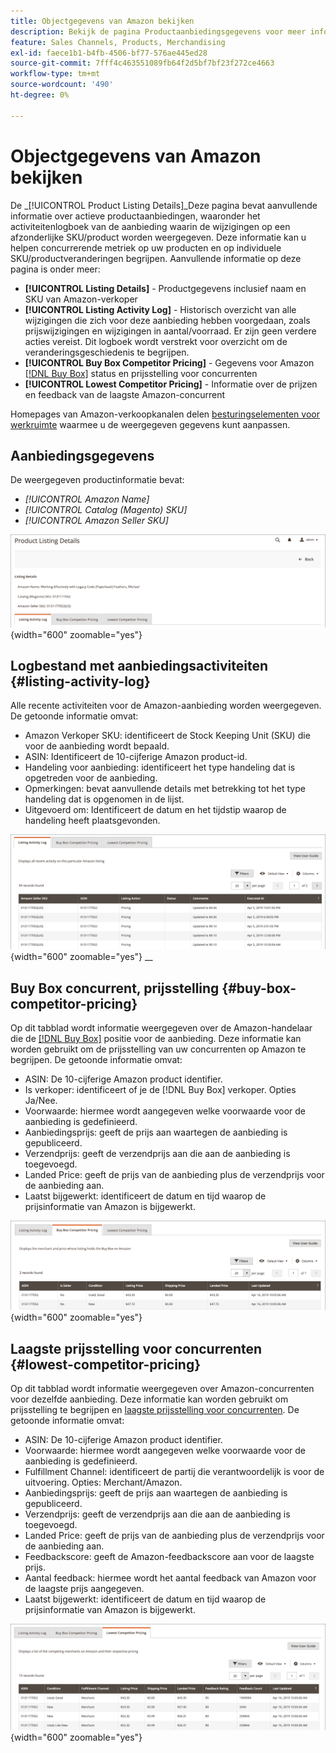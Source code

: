 ```yaml
---
title: Objectgegevens van Amazon bekijken
description: Bekijk de pagina Productaanbiedingsgegevens voor meer informatie over de maatstaven van je Amazon-aanbiedingen en over afzonderlijke wijzigingen in SKU/product.
feature: Sales Channels, Products, Merchandising
exl-id: faece1b1-b4fb-4506-bf77-576ae445ed28
source-git-commit: 7fff4c463551089fb64f2d5bf7bf23f272ce4663
workflow-type: tm+mt
source-wordcount: '490'
ht-degree: 0%

---
```


# Objectgegevens van Amazon bekijken

De _[!UICONTROL Product Listing Details]_Deze pagina bevat aanvullende informatie over actieve productaanbiedingen, waaronder het activiteitenlogboek van de aanbieding waarin de wijzigingen op een afzonderlijke SKU/product worden weergegeven. Deze informatie kan u helpen concurrerende metriek op uw producten en op individuele SKU/productveranderingen begrijpen. Aanvullende informatie op deze pagina is onder meer:

- **[!UICONTROL Listing Details]** - Productgegevens inclusief naam en SKU van Amazon-verkoper
- **[!UICONTROL Listing Activity Log]** - Historisch overzicht van alle wijzigingen die zich voor deze aanbieding hebben voorgedaan, zoals prijswijzigingen en wijzigingen in aantal/voorraad. Er zijn geen verdere acties vereist. Dit logboek wordt verstrekt voor overzicht om de veranderingsgeschiedenis te begrijpen.
- **[!UICONTROL Buy Box Competitor Pricing]** - Gegevens voor Amazon [[!DNL Buy Box]](./buy-box-competitor-pricing.md) status en prijsstelling voor concurrenten
- **[!UICONTROL Lowest Competitor Pricing]** - Informatie over de prijzen en feedback van de laagste Amazon-concurrent

Homepages van Amazon-verkoopkanalen delen [besturingselementen voor werkruimte](./workspace-controls.md) waarmee u de weergegeven gegevens kunt aanpassen.

## Aanbiedingsgegevens

De weergegeven productinformatie bevat:

- _[!UICONTROL Amazon Name]_
- _[!UICONTROL Catalog (Magento) SKU]_
- _[!UICONTROL Amazon Seller SKU]_

![Aanbiedingsgegevens](assets/amazon-product-listing-details.png){width="600" zoomable="yes"}

## Logbestand met aanbiedingsactiviteiten {#listing-activity-log}

Alle recente activiteiten voor de Amazon-aanbieding worden weergegeven. De getoonde informatie omvat:

- Amazon Verkoper SKU: identificeert de Stock Keeping Unit (SKU) die voor de aanbieding wordt bepaald.
- ASIN: Identificeert de 10-cijferige Amazon product-id.
- Handeling voor aanbieding: identificeert het type handeling dat is opgetreden voor de aanbieding.
- Opmerkingen: bevat aanvullende details met betrekking tot het type handeling dat is opgenomen in de lijst.
- Uitgevoerd om: Identificeert de datum en het tijdstip waarop de handeling heeft plaatsgevonden.

![Gegevens van productaanbiedingen - logboek van aanbiedingsactiviteiten](assets/amazon-listing-activity-log.png){width="600" zoomable="yes"}
__

## Buy Box concurrent, prijsstelling {#buy-box-competitor-pricing}

Op dit tabblad wordt informatie weergegeven over de Amazon-handelaar die de [[!DNL Buy Box]](./buy-box-competitor-pricing.md) positie voor de aanbieding. Deze informatie kan worden gebruikt om de prijsstelling van uw concurrenten op Amazon te begrijpen. De getoonde informatie omvat:

- ASIN: De 10-cijferige Amazon product identifier.
- Is verkoper: identificeert of je de [!DNL Buy Box] verkoper. Opties Ja/Nee.
- Voorwaarde: hiermee wordt aangegeven welke voorwaarde voor de aanbieding is gedefinieerd.
- Aanbiedingsprijs: geeft de prijs aan waartegen de aanbieding is gepubliceerd.
- Verzendprijs: geeft de verzendprijs aan die aan de aanbieding is toegevoegd.
- Landed Price: geeft de prijs van de aanbieding plus de verzendprijs voor de aanbieding aan.
- Laatst bijgewerkt: identificeert de datum en tijd waarop de prijsinformatie van Amazon is bijgewerkt.

![Gegevens betreffende de productlijst: prijzen van concurrenten van Buy Box](assets/amazon-listing-details-buy-box-2.png){width="600" zoomable="yes"}

## Laagste prijsstelling voor concurrenten {#lowest-competitor-pricing}

Op dit tabblad wordt informatie weergegeven over Amazon-concurrenten voor dezelfde aanbieding. Deze informatie kan worden gebruikt om prijsstelling te begrijpen en [laagste prijsstelling voor concurrenten](./lowest-competitor-pricing.md). De getoonde informatie omvat:

- ASIN: De 10-cijferige Amazon product identifier.
- Voorwaarde: hiermee wordt aangegeven welke voorwaarde voor de aanbieding is gedefinieerd.
- Fulfillment Channel: identificeert de partij die verantwoordelijk is voor de uitvoering. Opties: Merchant/Amazon.
- Aanbiedingsprijs: geeft de prijs aan waartegen de aanbieding is gepubliceerd.
- Verzendprijs: geeft de verzendprijs aan die aan de aanbieding is toegevoegd.
- Landed Price: geeft de prijs van de aanbieding plus de verzendprijs voor de aanbieding aan.
- Feedbackscore: geeft de Amazon-feedbackscore aan voor de laagste prijs.
- Aantal feedback: hiermee wordt het aantal feedback van Amazon voor de laagste prijs aangegeven.
- Laatst bijgewerkt: identificeert de datum en tijd waarop de prijsinformatie van Amazon is bijgewerkt.

![Gegevens over productlijsten - laagste prijsstelling voor concurrenten](assets/amazon-listing-details-lowest-comp.png){width="600" zoomable="yes"}

